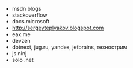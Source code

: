 
* msdn blogs
* stackoverflow
* docs.microsoft
* http://sergeyteplyakov.blogspot.com
* eax.me
* devzen
* dotnext, jug.ru, yandex, jetbrains, технострим
* js ninj
* solo .net
